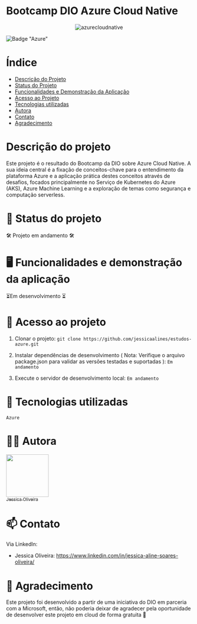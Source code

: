 # Bootcamp DIO Azure Cloud Native

<p align="center">
  <img src="https://assets.dio.me/NH2z-7fj2X4Emz6MdMBMay-QjoZsk6oik-AtdxOPMIc/f:webp/q:80/w:480/L3RyYWNrcy9kNzNlZTNlMy00MWExLTRiOTAtYmZkZi1mOGZhYjQzMmE1MDAucG5n" alt="azurecloudnative">
</p>

![Badge "Azure"](https://img.shields.io/badge/azure-0474c4)



# Índice

* [Descrição do Projeto](#descrição-do-projeto)
* [Status do Projeto](#status-do-Projeto)
* [Funcionalidades e Demonstração da Aplicação](#funcionalidades-e-demonstração-da-aplicação)
* [Acesso ao Projeto](#acesso-ao-projeto)
* [Tecnologias utilizadas](#tecnologias-utilizadas)
* [Autora](#autora)
* [Contato](#contato)
* [Agradecimento](#agradecimento)

  

# Descrição do projeto
Este projeto é o resultado do Bootcamp da DIO sobre Azure Cloud Native. A sua ideia central é a fixação de conceitos-chave para o entendimento da plataforma Azure e a aplicação prática destes conceitos através de desafios, focados principalmente no Serviço de Kubernetes do Azure (AKS), Azure Machine Learning e a exploração de temas como segurança e computação serverless.



# 📌 Status do projeto

🛠️ Projeto em andamento 🛠️



# 🖥️ Funcionalidades e demonstração da aplicação

⏳Em desenvolvimento ⏳



# 📂 Acesso ao projeto

 1. Clonar o projeto: 
```git clone https://github.com/jessicaalines/estudos-azure.git```

 2. Instalar dependências de desenvolvimento ( Nota: Verifique o arquivo package.json para validar as versões testadas e suportadas ):
```Em andamento```

 3. Execute o servidor de desenvolvimento local: 
```Em andamento```



# 🤖 Tecnologias utilizadas

``` Azure ```



# 👩‍💻 Autora

[<img loading="lazy" src="https://avatars.githubusercontent.com/u/97490698?v=4" width=115><br><sub>Jessica Oliveira</sub>](https://github.com/jessicaalines) 



# 📫 Contato

Via LinkedIn:

* Jessica Oliveira: https://www.linkedin.com/in/jessica-aline-soares-oliveira/

  

# 💜 Agradecimento

Este projeto foi desenvolvido a partir de uma iniciativa do DIO em parceria com a Microsoft, então, não poderia deixar de agradecer pela oportunidade de desenvolver este projeto em cloud de forma gratuita 🫶
